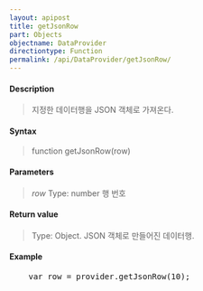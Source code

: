 ```yaml
---
layout: apipost
title: getJsonRow
part: Objects
objectname: DataProvider
directiontype: Function
permalink: /api/DataProvider/getJsonRow/
---
```



#### Description

> 지정한 데이터행을 JSON 객체로 가져온다.

#### Syntax

> function getJsonRow(row)

#### Parameters

> *row*
> Type: number
>  행 번호

#### Return value

> Type: Object.
> JSON 객체로 만들어진 데이터행.

#### Example

<pre class="prettyprint">
    var row = provider.getJsonRow(10);
</pre>


